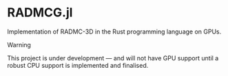 # RADMCG.jl

Implementation of RADMC-3D in the Rust programming language on GPUs.

> [!WARNING]
> This project is under development &mdash; and will not have GPU support until a robust CPU support is implemented and finalised.
